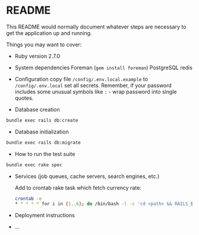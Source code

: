 # README

This README would normally document whatever steps are necessary to get the
application up and running.

Things you may want to cover:

* Ruby version
  2.7.0

* System dependencies
  Foreman (`gem install foreman`)
  PostgreSQL
  redis

* Configuration
  copy file `/config/.env.local.example` to `/config/.env.local`
  set all secrets. Remember, if your password includes some unusual symbols like `:` - wrap password into single quotes.

* Database creation
```bash
bundle exec rails db:create
```

* Database initialization
```bash
bundle exec rails db:migrate
```

* How to run the test suite
```bash
bundle exec rake spec
```

* Services (job queues, cache servers, search engines, etc.)

  Add to crontab rake task which fetch currency rate:
  ```bash
  crontab -e
  * * * * * for i in {1..6}; do /bin/bash -l -c 'cd <path> && RAILS_ENV=development bundle exec rake currency_monitoring:fetch_currency_rate' & sleep 10; done
  ```

* Deployment instructions

* ...
